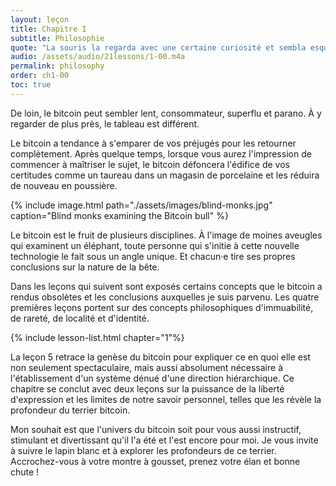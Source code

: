 ```yaml
---
layout: leçon
title: Chapitre I
subtitle: Philosophie
quote: "La souris la regarda avec une certaine curiosité et sembla esquisser un clin d'œil d'un ce ses petits yeux, mais elle garda le silence."
audio: /assets/audio/21lessons/1-00.m4a
permalink: philosophy
order: ch1-00
toc: true
---
```


De loin, le bitcoin peut sembler lent, consommateur, superflu et parano.
À y regarder de plus près, le tableau est différent.

Le bitcoin a tendance à s'emparer de vos préjugés pour les retourner complètement.
Après quelque temps, lorsque vous aurez l'impression de commencer à maîtriser le sujet,
le bitcoin défoncera l'édifice de vos certitudes comme un taureau dans un magasin de
porcelaine et les réduira de nouveau en poussière.

{% include image.html path="./assets/images/blind-monks.jpg" caption="Blind monks examining the Bitcoin bull" %}

Le bitcoin est le fruit de plusieurs disciplines. À l'image de moines aveugles
qui examinent un éléphant, toute personne qui s'initie à cette nouvelle technologie
le fait sous un angle unique. Et chacun·e tire ses propres conclusions sur la
nature de la bête.

Dans les leçons qui suivent sont exposés certains concepts que le bitcoin a rendus
obsolètes et les conclusions auxquelles je suis parvenu. Les quatre premières leçons
portent sur des concepts philosophiques d'immuabilité, de rareté, de localité
et d'identité.

{% include lesson-list.html chapter="1"%}

La leçon 5 retrace la genèse du bitcoin pour expliquer ce en quoi elle est non seulement
spectaculaire, mais aussi absolument nécessaire à l'établissement d'un système dénué d'une
direction hiérarchique. Ce chapitre se conclut avec deux leçons sur la puissance de la liberté
d'expression et les limites de notre savoir personnel, telles que les révèle la profondeur
du terrier bitcoin.

Mon souhait est que l'univers du bitcoin soit pour vous aussi instructif, stimulant
et divertissant qu'il l'a été et l'est encore pour moi. Je vous invite à suivre le
lapin blanc et à explorer les profondeurs de ce terrier. Accrochez-vous à votre montre à
gousset, prenez votre élan et bonne chute !

<!-- Wikipedia -->
[alice]: https://en.wikipedia.org/wiki/Alice%27s_Adventures_in_Wonderland
[carroll]: https://en.wikipedia.org/wiki/Lewis_Carroll
